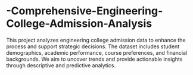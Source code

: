 # -Comprehensive-Engineering-College-Admission-Analysis
This project analyzes engineering college admission data to enhance the process and support strategic decisions. The dataset includes student demographics, academic performance, course preferences, and financial backgrounds. We aim to uncover trends and provide actionable insights through descriptive and predictive analytics.
